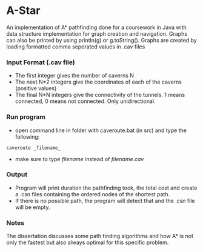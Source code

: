 # A-Star
An implementation of A* pathfinding done for a coursework in Java with data structure implementation for graph creation and navigation. Graphs can also be printed by using println(g) or g.toString().
Graphs are created by loading formatted comma seperated values in .cav files

### Input Format (.cav file) 

- The first integer gives the number of caverns N
- The next N*2 integers give the coordinates of each of the caverns (positive values)
- The final N*N integers give the connectivity of the tunnels. 1 means connected, 0 means not connected. Only unidirectional.

### Run program

- open command line in folder with caveroute.bat (in src) and type the following:
```
caveroute _filename_
```
- make sure to type _filename_ instead of _filename.cav_

### Output

- Program will print duration the pathfinding took, the total cost and create a .csn files containing the ordered nodes of the shortest path. 
- If there is no possible path, the program will detect that and the .csn file will be empty.

### Notes
The dissertation discusses some path finding algorithms and how A* is not only the fastest but also always optimal for this specific problem.
